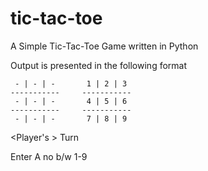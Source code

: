 # tic-tac-toe
A Simple Tic-Tac-Toe Game written in Python

Output is presented in the following format

     - | - | -       1 | 2 | 3 
    -----------     -----------
     - | - | -       4 | 5 | 6 
    -----------     -----------
     - | - | -       7 | 8 | 9 
 
<Player's > Turn

Enter A no b/w 1-9

